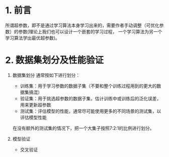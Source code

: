 # 1. 前言

所谓超参数，即不是通过学习算法本身学习出来的，需要作者手动调整（可优化参数）的参数(理论上我们也可以设计一个嵌套的学习过程，
一个学习算法为另一个学习算法学出最优超参数)。

# 2. 数据集划分及性能验证
1. 数据集划分
   通常按如下进行划分：
    - 训练集：用于学习参数的数据子集（不要和整个训练过程用到的更大的数据集搞混）
    - 验证集：用于挑选超参数的数据子集，估计训练中或训练后的泛化误差，用来更新超参数
    - 测试集：评估模型的性能，通常尽可能使用更多的不同场景的测试集，以评估模型性能

    在没有额外的测试集的情况下，把一个大集子按照7:2:1的比例进行划分。

2. 模型验证
   - 交叉验证
